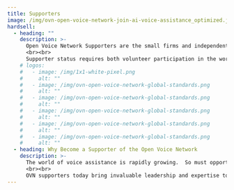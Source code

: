 ```yaml
---
title: Supporters
image: /img/ovn-open-voice-network-join-ai-voice-assistance_optimized.jpg
hardsell:
  - heading: ""
    description: >-
      Open Voice Network Supporters are the small firms and independent practitioners engaged in voice development, design, strategy, or testing who endorse the objectives and work of the Open Voice Network.
      <br><br>
      Supporter status requires both volunteer participation in the work of the Open Voice Network and the signing of a no-fee Open Voice Network Supporter Charter.  You’ll find their logos here on this page.
    # logos:
    #   - image: /img/1x1-white-pixel.png
    #     alt: ""
    #   - image: /img/ovn-open-voice-network-global-standards.png
    #     alt: ""
    #   - image: /img/ovn-open-voice-network-global-standards.png
    #     alt: ""
    #   - image: /img/ovn-open-voice-network-global-standards.png
    #     alt: ""
    #   - image: /img/ovn-open-voice-network-global-standards.png
    #     alt: ""
    #   - image: /img/ovn-open-voice-network-global-standards.png
    #     alt: ""
  - heading: Why Become a Supporter of the Open Voice Network
    description: >-
      The world of voice assistance is rapidly growing.  So must opportunities for voice entrepreneurs and innovations.   Bringing choice, openness, and inclusivity to voice through the development and adoption of standards will dramatically expand opportunities for the voice ecosystem.  And those who help create standards and bring them to market be taking a step ahead in a highly competitive environment.
      <br><br>
      OVN supporters today bring invaluable leadership and expertise to our Work Groups and Communities.  We welcome your participation, and this public demonstration of support.
---
```


